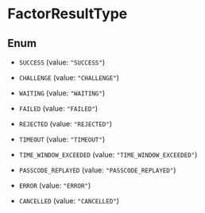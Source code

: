 

# FactorResultType

## Enum


* `SUCCESS` (value: `"SUCCESS"`)

* `CHALLENGE` (value: `"CHALLENGE"`)

* `WAITING` (value: `"WAITING"`)

* `FAILED` (value: `"FAILED"`)

* `REJECTED` (value: `"REJECTED"`)

* `TIMEOUT` (value: `"TIMEOUT"`)

* `TIME_WINDOW_EXCEEDED` (value: `"TIME_WINDOW_EXCEEDED"`)

* `PASSCODE_REPLAYED` (value: `"PASSCODE_REPLAYED"`)

* `ERROR` (value: `"ERROR"`)

* `CANCELLED` (value: `"CANCELLED"`)



